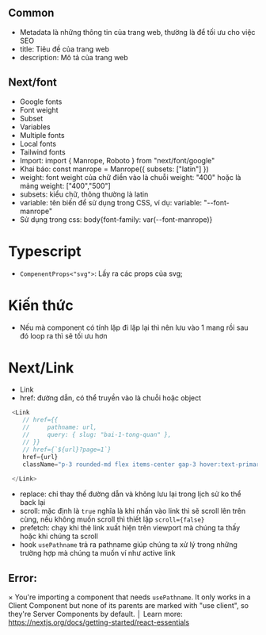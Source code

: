 ## Common
- Metadata là những thông tin của trang web, thường là để tối ưu cho việc SEO
- title: Tiêu đề của trang web
- description: Mô tả của trang web

## Next/font
- Google fonts
- Font weight
- Subset
- Variables
- Multiple fonts
- Local fonts
- Tailwind fonts
- Import: import { Manrope, Roboto } from "next/font/google"
- Khai báo: const manrope = Manrope({ subsets: ["latin"] })
- weight: font weight của chữ điền vào là chuỗi weight: "400" hoặc là mảng weight: ["400","500"]
- subsets: kiểu chữ, thông thường là latin
- variable: tên biến để sử dụng trong CSS, ví dụ: variable: "--font-manrope"
- Sử dụng trong css: body{font-family: var(--font-manrope)}

# Typescript
- `CompenentProps<"svg">`: Lấy ra các props của svg;
# Kiến thức 
- Nếu mà component có tính lặp đi lặp lại thì nên lưu vào 1 mang rồi sau đó loop ra thì sẽ tối ưu hơn
# Next/Link
- Link
- href: đường dẫn, có thể truyền vào là chuỗi hoặc object
```js
 <Link
    // href={{
    //     pathname: url,
    //     query: { slug: "bai-1-tong-quan" },
    // }}
    // href={`${url}?page=1`}
    href={url}
    className="p-3 rounded-md flex items-center gap-3 hover:text-primary hover:bg-primary hover:bg-opacity-10 transition-all">
    
 </Link>
```
- replace: chỉ thay thế đường dẫn và không lưu lại trong lịch sử ko thể back lại
- scroll: mặc định là `true` nghĩa là khi nhấn vào link thì sẽ scroll lên trên cùng, nếu không muốn scroll thì thiết lập `scroll={false}`
- prefetch: chạy khi thẻ link xuất hiện trên viewport mà chúng ta thấy hoặc khi chúng ta scroll
- hook `usePathname` trả ra pathname giúp chúng ta xử lý trong những trường hợp mà chúng ta muốn ví như active link
## Error: 
  × You're importing a component that needs `usePathname`. It only works in a Client Component but none of its parents are marked with "use client", so they're Server Components by default.
  │ Learn more: https://nextjs.org/docs/getting-started/react-essentials

